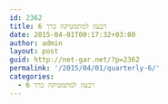 ```yaml
---
id: 2362
title: רבעון למתמטיקה כרך 6
date: 2015-04-01T00:17:32+03:00
author: admin
layout: post
guid: http://net-gar.net/?p=2362
permalink: '/2015/04/01/quarterly-6/'
categories:
  - רבעון למתמטיקה כרך 6
---
```

